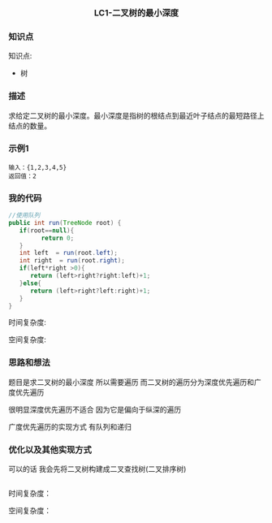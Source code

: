 ### <p align="center">LC1-二叉树的最小深度</p>
### 知识点
知识点: 
- 树


### 描述
求给定二叉树的最小深度。最小深度是指树的根结点到最近叶子结点的最短路径上结点的数量。

### 示例1

```
输入：{1,2,3,4,5}
返回值：2
```

### 我的代码

```Java
//使用队列
public int run(TreeNode root) {
   if(root==null){
         return 0;
   }
   int left  = run(root.left);
   int right  = run(root.right);
   if(left*right >0){
      return (left>right?right:left)+1;
   }else{
      return (left>right?left:right)+1;
   }
}

```
时间复杂度:

空间复杂度:

### 思路和想法
   题目是求二叉树的最小深度 所以需要遍历 而二叉树的遍历分为深度优先遍历和广度优先遍历
   
   很明显深度优先遍历不适合 因为它是偏向于纵深的遍历

   广度优先遍历的实现方式 有队列和递归

   

### 优化以及其他实现方式

可以的话 我会先将二叉树构建成二叉查找树(二叉排序树)
```

```

时间复杂度：
   
空间复杂度：

